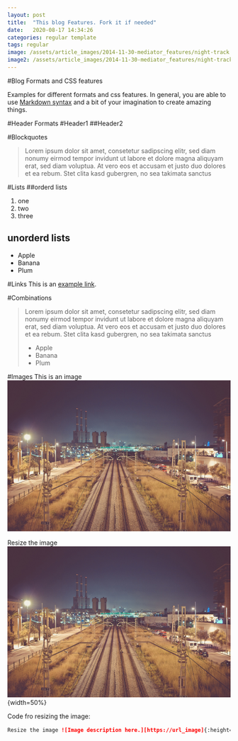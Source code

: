 ```yaml
---
layout: post
title:  "This blog Features. Fork it if needed"
date:   2020-08-17 14:34:26
categories: regular template
tags: regular
image: /assets/article_images/2014-11-30-mediator_features/night-track.JPG
image2: /assets/article_images/2014-11-30-mediator_features/night-track-mobile.JPG
---
```

#Blog Formats and CSS features

Examples for different formats and css features. In general, you are able to use
[Markdown syntax][syntax] and a bit of your imagination to create amazing things. 

#Header Formats
#Header1
##Header2

#Blockquotes
>Lorem ipsum dolor sit amet, consetetur sadipscing elitr, sed diam nonumy eirmod tempor invidunt ut labore et dolore magna aliquyam erat, sed diam voluptua. At vero eos et accusam et justo duo dolores et ea rebum. Stet clita kasd gubergren, no sea takimata sanctus

#Lists
##orderd lists
1. one
2. two
3. three

## unorderd lists
- Apple
- Banana
- Plum

#Links
This is an [example link](http://example.com/ "With a Title").

#Combinations
>Lorem ipsum dolor sit amet, consetetur sadipscing elitr, sed diam nonumy eirmod tempor invidunt ut labore et dolore magna aliquyam erat, sed diam voluptua. At vero eos et accusam et justo duo dolores et ea rebum. Stet clita kasd gubergren, no sea takimata sanctus
>
> - Apple
> - Banana
> - Plum

#Images
This is an image ![Image description here.][image]

Resize the image ![Image description here.][image]{width=50%}

Code fro resizing the image:
```markdown
Resize the image ![Image description here.][https://url_image]{:height="360px" width="360px"}

```

[syntax]:     https://daringfireball.net/projects/markdown/syntax
[image]:         /assets/article_images/2014-11-30-mediator_features/night-track.JPG  "The image with reference"
